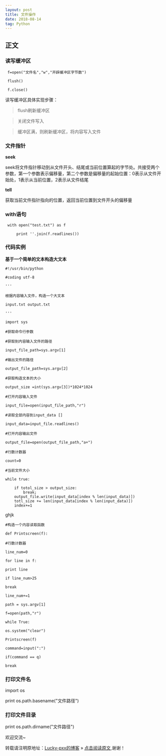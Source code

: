 ```yaml
---
layout: post
title: 文件操作
date: 2018-08-14
tag: Python
---  
```


## 正文

### 读写缓冲区

	 f=open("文件名","w","开辟缓冲区字节数")

	 flush()

	 f.close()

读写缓冲区具体实现步骤： 
 
>flush刷新缓冲区

>关闭文件写入

>缓冲区满，则刷新缓冲区，将内容写入文件

### 文件指针

**seek**

seek将文件指针移动到从文件开头、结尾或当前位置算起的字节处。共接受两个参数，第一个参数表示偏移量，第二个参数是偏移量的起始位置：0表示从文件开始处，1表示从当前位置，2表示从文件结尾

**tell**

获取当前文件指针指向的位置，返回当前位置到文件开头的偏移量

### with语句

	 with open("test.txt") as f
	     
	     print ''.join(f.readlines())

### 代码实例

**基于一个简单的文本构造大文本**

    #!/usr/bin/python

    #coding utf-8

    '''

    根据内容输入文件，构造一个大文本

    input.txt output.txt

	'''

	import sys

	#获取命令行参数

	#获取到内容输入文件的路径

    input_file_path=sys.argv[1]
    
    #输出文件的路径
    
    output_file_path=sys.argv[2]
    
    #获取构造文本的大小
    
    output_size =int(sys.argv[3])*1024*1024
    
    #打开内容输入文件

    input_file=open(input_file_path,"r")
    
    #读取全部内容到input_data []
    
    input_data=input_file.readlines()
    
    #打开内容输出文件
    
    output_file=open(output_file_path,"a+")
    
    #行数计数器
    
    count=0
    
    #当前文件大小
    
    while true:

	    if totol_size > output_size:
            break;   
        output_file.write(input_data[index % len(input_data)])
        totl_size += len(input_data[index % len(input_data)])
        index+=1

ghjk

    #构造一个内容读取函数
    
    def Printscreen(f):
    
    #行数计数器
    
    line_num=0
    
    for line in f:
    
    print line
    
    if line_num>25
    
    break
    
    line_num+=1
    
    path = sys.argv[1]
    
    f=open(path,"r")
    
    while True:
    
    os.system("clear")
    
    Printscreen(f)
    
    command=input(":")
    
    if(command == q)
    
    break
    
### 打印文件名

import os

print os.path.basename("文件路径")

### 打印文件目录

print os.path.dirname("文件路径")

欢迎交流~
  
转载请注明原地址：[Lucky-pxx的博客](http://www.bingoxin.top) » [点击阅读原文](http://www.bingoxin.top/2018/08/%E6%96%87%E4%BB%B6%E6%93%8D%E4%BD%9C/),谢谢！